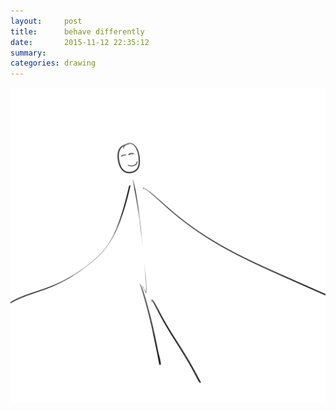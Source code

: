 ```yaml
---
layout:     post
title:      behave differently
date:       2015-11-12 22:35:12
summary:    
categories: drawing
---
```

![behave differently](/images/blog/behave-differently.png "Awkward is a sign of growth.")
